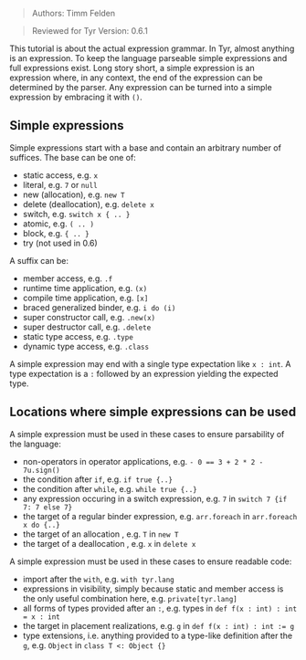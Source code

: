 > Authors: Timm Felden

> Reviewed for Tyr Version: 0.6.1




This tutorial is about the actual expression grammar.
In Tyr, almost anything is an expression.
To keep the language parseable simple expressions and full expressions exist.
Long story short, a simple expression is an expression where, in any context, the end of the expression can be determined by the parser.
Any expression can be turned into a simple expression by embracing it with ```()```.


## Simple expressions

Simple expressions start with a base and contain an arbitrary number of suffices.
The base can be one of:
 - static access, e.g. ```x```
 - literal, e.g. ```7``` or ```null```
 - new (allocation), e.g. ```new T```
 - delete (deallocation), e.g. ```delete x```
 - switch, e.g. ```switch x { .. }```
 - atomic, e.g. ```( .. )```
 - block, e.g. ```{ .. }```
 - try (not used in 0.6)

A suffix can be:
 - member access, e.g. ```.f```
 - runtime time application, e.g. ```(x)```
 - compile time application, e.g. ```[x]```
 - braced generalized binder, e.g. ```i do (i)```
 - super constructor call, e.g. ```.new(x)```
 - super destructor call, e.g. ```.delete```
 - static type access, e.g. ```.type```
 - dynamic type access, e.g. ```.class```

A simple expression may end with a single type expectation like ```x : int```.
A type expectation is a ```:``` followed by an expression yielding the expected type.


## Locations where simple expressions can be used

A simple expression must be used in these cases to ensure parsability of the language:
 - non-operators in operator applications, e.g. ```- 0 == 3 + 2 * 2 - 7u.sign()```
 - the condition after ```if```, e.g. ```if true {..}```
 - the condition after ```while```, e.g. ```while true {..}```
 - any expression occuring in a switch expression, e.g. ```7``` in ```switch 7 {if 7: 7 else 7}```
 - the target of a regular binder expression, e.g. ```arr.foreach``` in ```arr.foreach x do {..}```
 - the target of an allocation , e.g. ```T``` in ```new T```
 - the target of a deallocation , e.g. ```x``` in ```delete x```

A simple expression must be used in these cases to ensure readable code:
 - import after the ```with```, e.g. ```with tyr.lang```
 - expressions in visibility, simply because static and member access is the only useful combination here, e.g. ```private[tyr.lang]```
 - all forms of types provided after an ```:```, e.g. types in ```def f(x : int) : int = x : int```
 - the target in placement realizations, e.g. ```g``` in ```def f(x : int) : int := g```
 - type extensions, i.e. anything provided to a type-like definition after the ```g```, e.g. ```Object``` in ```class T <: Object {}```
